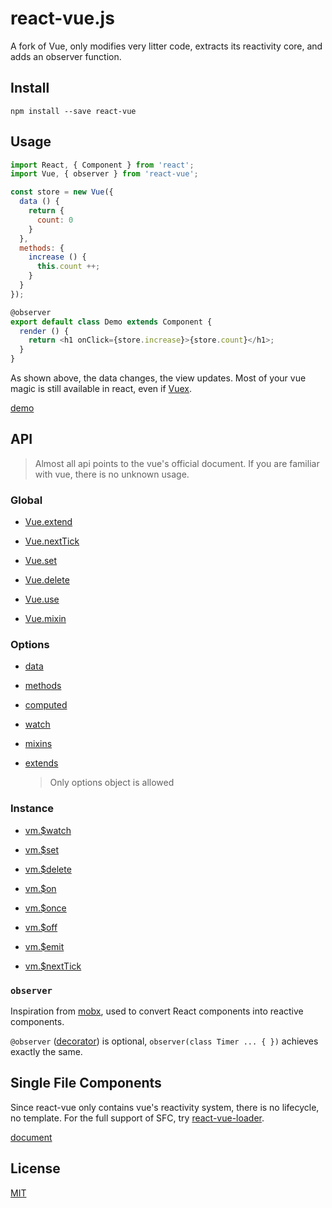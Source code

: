 # react-vue.js

A fork of Vue, only modifies very litter code, extracts its reactivity core, and adds an observer function.

## Install
```
npm install --save react-vue
```

## Usage
```javascript
import React, { Component } from 'react';
import Vue, { observer } from 'react-vue';

const store = new Vue({
  data () {
    return {
      count: 0
    }
  },
  methods: {
    increase () {
      this.count ++;
    }
  }
});

@observer
export default class Demo extends Component {
  render () {
    return <h1 onClick={store.increase}>{store.count}</h1>;
  }
}
```
As shown above, the data changes, the view updates. Most of your vue magic is still available in react, even if [Vuex](https://vuex.vuejs.org/).

[demo](https://github.com/SmallComfort/react-vue-demo)

## API

> Almost all api points to the vue's official document. If you are familiar with vue, there is no unknown usage.

### Global
- [Vue.extend](https://vuejs.org/v2/api/#Vue-extend)

- [Vue.nextTick](https://vuejs.org/v2/api/#Vue-nextTick)

- [Vue.set](https://vuejs.org/v2/api/#Vue-set)

- [Vue.delete](https://vuejs.org/v2/api/#Vue-delete)

- [Vue.use](https://vuejs.org/v2/api/#Vue-use)

- [Vue.mixin](https://vuejs.org/v2/api/#Vue-mixin)

### Options

- [data](https://vuejs.org/v2/api/#data)

- [methods](https://vuejs.org/v2/api/#methods)

- [computed](https://vuejs.org/v2/api/#computed)

- [watch](https://vuejs.org/v2/api/#watch)

- [mixins](https://vuejs.org/v2/api/#mixins)

- [extends](https://vuejs.org/v2/api/#extends)

  > Only options object is allowed

### Instance

- [vm.$watch](https://vuejs.org/v2/api/#vm-watch)

- [vm.$set](https://vuejs.org/v2/api/#vm-set)

- [vm.$delete](https://vuejs.org/v2/api/#vm-delete)

- [vm.$on](https://vuejs.org/v2/api/#vm-on)

- [vm.$once](https://vuejs.org/v2/api/#vm-once)

- [vm.$off](https://vuejs.org/v2/api/#vm-off)

- [vm.$emit](https://vuejs.org/v2/api/#vm-emit)

- [vm.$nextTick](https://vuejs.org/v2/api/#vm-nextTick)

### ```observer``` 
  Inspiration from [mobx](https://github.com/mobxjs/mobx), used to convert React components into reactive components. 

  ```@observer``` ([decorator](https://babeljs.io/docs/plugins/transform-decorators/)) is optional, ```observer(class Timer ... { })``` achieves exactly the same.

## Single File Components
Since react-vue only contains vue's reactivity system, there is no lifecycle, no template. For the full support of SFC, try [react-vue-loader](https://github.com/SmallComfort/react-vue-loader).

[document](https://github.com/SmallComfort/react-vue/blob/dev/packages/react-vue/COMPONENT.md)

## License

[MIT](http://opensource.org/licenses/MIT)
